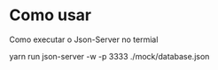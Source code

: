 # Como usar

Como executar o Json-Server
no termial

yarn run json-server -w -p 3333 ./mock/database.json